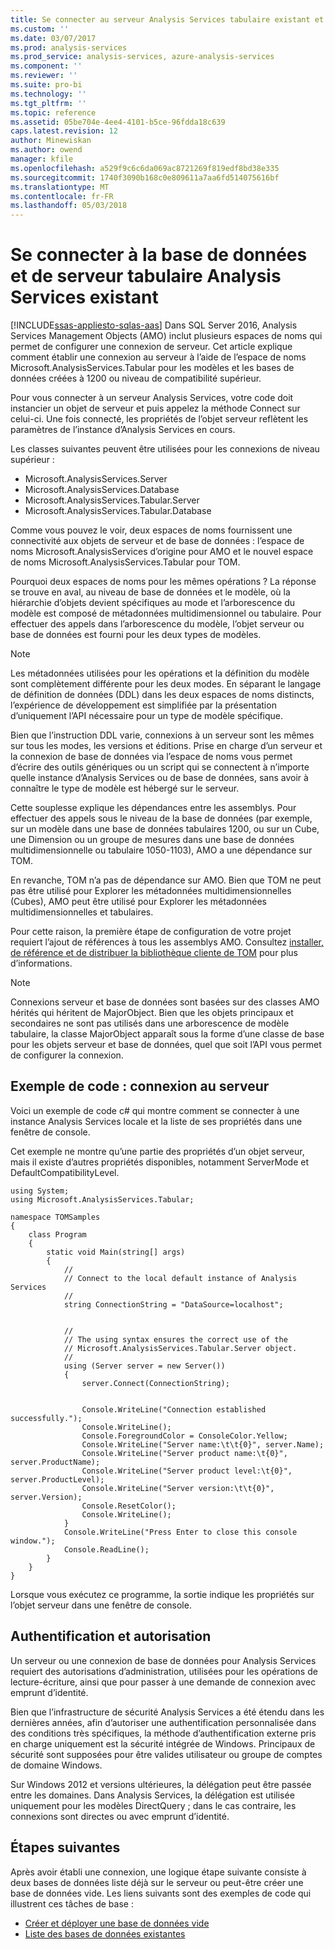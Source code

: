 ```yaml
---
title: Se connecter au serveur Analysis Services tabulaire existant et de la base de données | Documents Microsoft
ms.custom: ''
ms.date: 03/07/2017
ms.prod: analysis-services
ms.prod_service: analysis-services, azure-analysis-services
ms.component: ''
ms.reviewer: ''
ms.suite: pro-bi
ms.technology: ''
ms.tgt_pltfrm: ''
ms.topic: reference
ms.assetid: 05be704e-4ee4-4101-b5ce-96fdda18c639
caps.latest.revision: 12
author: Minewiskan
ms.author: owend
manager: kfile
ms.openlocfilehash: a529f9c6c6da069ac8721269f819edf8bd38e335
ms.sourcegitcommit: 1740f3090b168c0e809611a7aa6fd514075616bf
ms.translationtype: MT
ms.contentlocale: fr-FR
ms.lasthandoff: 05/03/2018
---
```

# <a name="connect-to-existing-analysis-services-tabular-server-and-database"></a>Se connecter à la base de données et de serveur tabulaire Analysis Services existant
[!INCLUDE[ssas-appliesto-sqlas-aas](../../includes/ssas-appliesto-sqlas-aas.md)]
Dans SQL Server 2016, Analysis Services Management Objects (AMO) inclut plusieurs espaces de noms qui permet de configurer une connexion de serveur. Cet article explique comment établir une connexion au serveur à l’aide de l’espace de noms Microsoft.AnalysisServices.Tabular pour les modèles et les bases de données créées à 1200 ou niveau de compatibilité supérieur. 

Pour vous connecter à un serveur Analysis Services, votre code doit instancier un objet de serveur et puis appelez la méthode Connect sur celui-ci. Une fois connecté, les propriétés de l’objet serveur reflètent les paramètres de l’instance d’Analysis Services en cours. 

Les classes suivantes peuvent être utilisées pour les connexions de niveau supérieur : 

* Microsoft.AnalysisServices.Server 
* Microsoft.AnalysisServices.Database 
* Microsoft.AnalysisServices.Tabular.Server 
* Microsoft.AnalysisServices.Tabular.Database 

Comme vous pouvez le voir, deux espaces de noms fournissent une connectivité aux objets de serveur et de base de données : l’espace de noms Microsoft.AnalysisServices d’origine pour AMO et le nouvel espace de noms Microsoft.AnalysisServices.Tabular pour TOM.

Pourquoi deux espaces de noms pour les mêmes opérations ? La réponse se trouve en aval, au niveau de base de données et le modèle, où la hiérarchie d’objets devient spécifiques au mode et l’arborescence du modèle est composé de métadonnées multidimensionnel ou tabulaire. Pour effectuer des appels dans l’arborescence du modèle, l’objet serveur ou base de données est fourni pour les deux types de modèles.

> [!NOTE]  
>  Les métadonnées utilisées pour les opérations et la définition du modèle sont complètement différente pour les deux modes. En séparant le langage de définition de données (DDL) dans les deux espaces de noms distincts, l’expérience de développement est simplifiée par la présentation d’uniquement l’API nécessaire pour un type de modèle spécifique. 

Bien que l’instruction DDL varie, connexions à un serveur sont les mêmes sur tous les modes, les versions et éditions. Prise en charge d’un serveur et la connexion de base de données via l’espace de noms vous permet d’écrire des outils génériques ou un script qui se connectent à n’importe quelle instance d’Analysis Services ou de base de données, sans avoir à connaître le type de modèle est hébergé sur le serveur.  

Cette souplesse explique les dépendances entre les assemblys. Pour effectuer des appels sous le niveau de la base de données (par exemple, sur un modèle dans une base de données tabulaires 1200, ou sur un Cube, une Dimension ou un groupe de mesures dans une base de données multidimensionnelle ou tabulaire 1050-1103), AMO a une dépendance sur TOM. 

En revanche, TOM n’a pas de dépendance sur AMO. Bien que TOM ne peut pas être utilisé pour Explorer les métadonnées multidimensionnelles (Cubes), AMO peut être utilisé pour Explorer les métadonnées multidimensionnelles et tabulaires. 

Pour cette raison, la première étape de configuration de votre projet requiert l’ajout de références à tous les assemblys AMO. Consultez [installer, de référence et de distribuer la bibliothèque cliente de TOM](../../analysis-services/tabular-model-programming-compatibility-level-1200/install-distribute-and-reference-the-tabular-object-model.md) pour plus d’informations. 

> [!NOTE]  
>  Connexions serveur et base de données sont basées sur des classes AMO hérités qui héritent de MajorObject. Bien que les objets principaux et secondaires ne sont pas utilisés dans une arborescence de modèle tabulaire, la classe MajorObject apparaît sous la forme d’une classe de base pour les objets serveur et base de données, quel que soit l’API vous permet de configurer la connexion.  

## <a name="code-example-server-connection"></a>Exemple de code : connexion au serveur 

Voici un exemple de code c# qui montre comment se connecter à une instance Analysis Services locale et la liste de ses propriétés dans une fenêtre de console. 

Cet exemple ne montre qu’une partie des propriétés d’un objet serveur, mais il existe d’autres propriétés disponibles, notamment ServerMode et DefaultCompatibilityLevel.  

```
using System; 
using Microsoft.AnalysisServices.Tabular; 

namespace TOMSamples 
{ 
    class Program 
    { 
        static void Main(string[] args) 
        { 
            // 
            // Connect to the local default instance of Analysis Services 
            // 
            string ConnectionString = "DataSource=localhost"; 


            // 
            // The using syntax ensures the correct use of the 
            // Microsoft.AnalysisServices.Tabular.Server object. 
            // 
            using (Server server = new Server()) 
            { 
                server.Connect(ConnectionString); 

 
                Console.WriteLine("Connection established successfully."); 
                Console.WriteLine(); 
                Console.ForegroundColor = ConsoleColor.Yellow; 
                Console.WriteLine("Server name:\t\t{0}", server.Name); 
                Console.WriteLine("Server product name:\t{0}", server.ProductName); 
                Console.WriteLine("Server product level:\t{0}", server.ProductLevel); 
                Console.WriteLine("Server version:\t\t{0}", server.Version); 
                Console.ResetColor(); 
                Console.WriteLine(); 
            } 
            Console.WriteLine("Press Enter to close this console window."); 
            Console.ReadLine(); 
        } 
    } 
} 
```
Lorsque vous exécutez ce programme, la sortie indique les propriétés sur l’objet serveur dans une fenêtre de console. 

## <a name="authentication-and-authorization"></a>Authentification et autorisation 

Un serveur ou une connexion de base de données pour Analysis Services requiert des autorisations d’administration, utilisées pour les opérations de lecture-écriture, ainsi que pour passer à une demande de connexion avec emprunt d’identité.  

Bien que l’infrastructure de sécurité Analysis Services a été étendu dans les dernières années, afin d’autoriser une authentification personnalisée dans des conditions très spécifiques, la méthode d’authentification externe pris en charge uniquement est la sécurité intégrée de Windows. Principaux de sécurité sont supposées pour être valides utilisateur ou groupe de comptes de domaine Windows.  

Sur Windows 2012 et versions ultérieures, la délégation peut être passée entre les domaines. Dans Analysis Services, la délégation est utilisée uniquement pour les modèles DirectQuery ; dans le cas contraire, les connexions sont directes ou avec emprunt d’identité. 

## <a name="next-steps"></a>Étapes suivantes 

Après avoir établi une connexion, une logique étape suivante consiste à deux bases de données liste déjà sur le serveur ou peut-être créer une base de données vide. Les liens suivants sont des exemples de code qui illustrent ces tâches de base : 

- [Créer et déployer une base de données vide](../../analysis-services/tabular-model-programming-compatibility-level-1200/create-and-deploy-an-empty-database-analysis-services-amo-tom.md)
- [Liste des bases de données existantes](../../analysis-services/tabular-model-programming-compatibility-level-1200/list-existing-databases-on-a-tabular-server-analysis-services-amo-tom.md)
